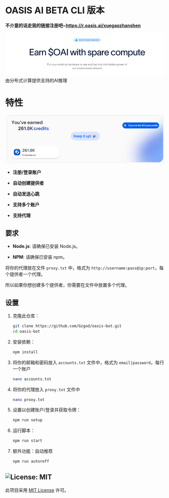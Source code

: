 # OASIS AI BETA CLI 版本
**不介意的话走我的链接注册吧~https://r.oasis.ai/xuegaozhanshen**

![banner](image-1.png)
由分布式计算提供支持的AI推理

# 特性

![Banner](image.png)

- **注册/登录账户**

- **自动创建提供者**

- **自动发送心跳**

- **支持多个账户**

- **支持代理**

## 要求

- **Node.js**: 请确保已安装 Node.js。

- **NPM**: 请确保已安装 npm。

将你的代理放在文件 `proxy.txt` 中，格式为 `http://username:pass@ip:port`，每个提供者一个代理。

所以如果你想创建多个提供者，你需要在文件中放置多个代理。

## 设置

1. 克隆此仓库：

   ```bash
   git clone https://github.com/Gzgod/oasis-bot.git
   cd oasis-bot
   ```

2. 安装依赖：

   ```bash
   npm install
   ```

3. 将你的邮箱和密码放入 `accounts.txt` 文件中，格式为 `email|password`，每行一个账户

   ```bash
   nano accounts.txt
   ```

4. 将你的代理放入 `proxy.txt` 文件中

   ```bash
   nano proxy.txt
   ```

5. 设置以创建账户/登录并获取令牌：

   ```bash
   npm run setup
   ```

6. 运行脚本：

   ```bash
   npm run start
   ```

7. 额外功能：自动推荐
   ```bash
   npm run autoreff
   ```

## ![License: MIT](https://img.shields.io/badge/License-MIT-yellow.svg)

此项目采用 [MIT License](LICENSE) 许可。
